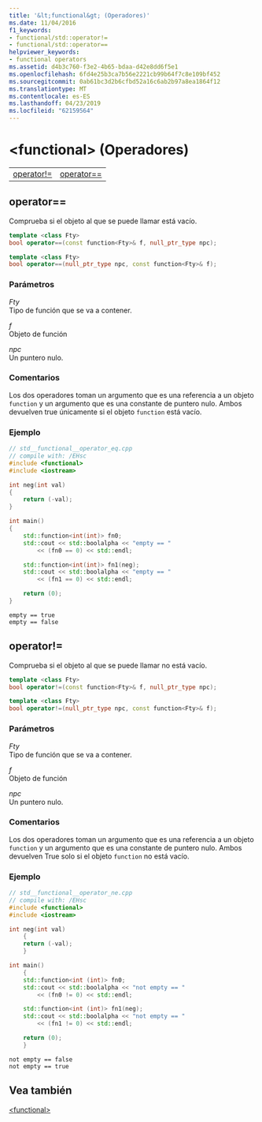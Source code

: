 ```yaml
---
title: '&lt;functional&gt; (Operadores)'
ms.date: 11/04/2016
f1_keywords:
- functional/std::operator!=
- functional/std::operator==
helpviewer_keywords:
- functional operators
ms.assetid: d4b3c760-f3e2-4b65-bdaa-d42e8dd6f5e1
ms.openlocfilehash: 6fd4e25b3ca7b56e2221cb99b64f7c8e109bf452
ms.sourcegitcommit: 0ab61bc3d2b6cfbd52a16c6ab2b97a8ea1864f12
ms.translationtype: MT
ms.contentlocale: es-ES
ms.lasthandoff: 04/23/2019
ms.locfileid: "62159564"
---
```

# <a name="ltfunctionalgt-operators"></a>&lt;functional&gt; (Operadores)

|||
|-|-|
|[operator!=](#op_neq)|[operator==](#op_eq_eq)|

## <a name="op_eq_eq"></a>  operator==

Comprueba si el objeto al que se puede llamar está vacío.

```cpp
template <class Fty>
bool operator==(const function<Fty>& f, null_ptr_type npc);

template <class Fty>
bool operator==(null_ptr_type npc, const function<Fty>& f);
```

### <a name="parameters"></a>Parámetros

*Fty*<br/>
Tipo de función que se va a contener.

*f*<br/>
Objeto de función

*npc*<br/>
Un puntero nulo.

### <a name="remarks"></a>Comentarios

Los dos operadores toman un argumento que es una referencia a un objeto `function` y un argumento que es una constante de puntero nulo. Ambos devuelven true únicamente si el objeto `function` está vacío.

### <a name="example"></a>Ejemplo

```cpp
// std__functional__operator_eq.cpp
// compile with: /EHsc
#include <functional>
#include <iostream>

int neg(int val)
{
    return (-val);
}

int main()
{
    std::function<int(int)> fn0;
    std::cout << std::boolalpha << "empty == "
        << (fn0 == 0) << std::endl;

    std::function<int(int)> fn1(neg);
    std::cout << std::boolalpha << "empty == "
        << (fn1 == 0) << std::endl;

    return (0);
}
```

```Output
empty == true
empty == false
```

## <a name="op_neq"></a> operator!=

Comprueba si el objeto al que se puede llamar no está vacío.

```cpp
template <class Fty>
bool operator!=(const function<Fty>& f, null_ptr_type npc);

template <class Fty>
bool operator!=(null_ptr_type npc, const function<Fty>& f);
```

### <a name="parameters"></a>Parámetros

*Fty*<br/>
Tipo de función que se va a contener.

*f*<br/>
Objeto de función

*npc*<br/>
Un puntero nulo.

### <a name="remarks"></a>Comentarios

Los dos operadores toman un argumento que es una referencia a un objeto `function` y un argumento que es una constante de puntero nulo. Ambos devuelven True solo si el objeto `function` no está vacío.

### <a name="example"></a>Ejemplo

```cpp
// std__functional__operator_ne.cpp
// compile with: /EHsc
#include <functional>
#include <iostream>

int neg(int val)
    {
    return (-val);
    }

int main()
    {
    std::function<int (int)> fn0;
    std::cout << std::boolalpha << "not empty == "
        << (fn0 != 0) << std::endl;

    std::function<int (int)> fn1(neg);
    std::cout << std::boolalpha << "not empty == "
        << (fn1 != 0) << std::endl;

    return (0);
    }
```

```Output
not empty == false
not empty == true
```

## <a name="see-also"></a>Vea también

[\<functional>](../standard-library/functional.md)<br/>
